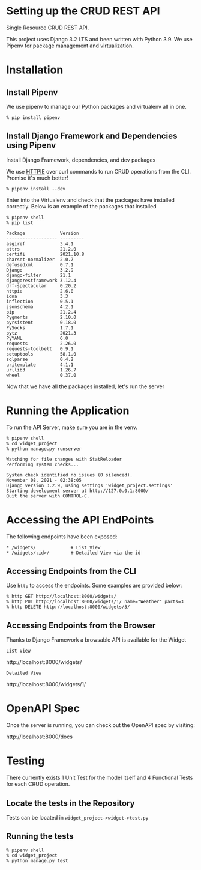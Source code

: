 # Setting up the CRUD REST API
Single Resource CRUD REST API. 

This project uses Django 3.2 LTS and been written with Python 3.9.
We use Pipenv for package management and virtualization.

# Installation
## Install Pipenv
We use pipenv to manage our Python packages and virtualenv all in one.

```shell
% pip install pipenv
```

## Install Django Framework and Dependencies using Pipenv
Install Django Framework, dependencies, and dev packages

We use [HTTPIE](https://httpie.io/) over curl commands to run CRUD operations from the CLI. Promise it's much better!

```shell
% pipenv install --dev
```

Enter into the Virtualenv and check that the packages have installed correctly. 
Below is an example of the packages that installed

```shell
% pipenv shell 
% pip list

Package             Version
------------------- ---------
asgiref             3.4.1
attrs               21.2.0
certifi             2021.10.8
charset-normalizer  2.0.7
defusedxml          0.7.1
Django              3.2.9
django-filter       21.1
djangorestframework 3.12.4
drf-spectacular     0.20.2
httpie              2.6.0
idna                3.3
inflection          0.5.1
jsonschema          4.2.1
pip                 21.2.4
Pygments            2.10.0
pyrsistent          0.18.0
PySocks             1.7.1
pytz                2021.3
PyYAML              6.0
requests            2.26.0
requests-toolbelt   0.9.1
setuptools          58.1.0
sqlparse            0.4.2
uritemplate         4.1.1
urllib3             1.26.7
wheel               0.37.0
```

Now that we have all the packages installed, let's run the server

# Running the Application

To run the API Server, make sure you are in the venv.

```shell
% pipenv shell
% cd widget_project
% python manage.py runserver

Watching for file changes with StatReloader
Performing system checks...

System check identified no issues (0 silenced).
November 08, 2021 - 02:38:05
Django version 3.2.9, using settings 'widget_project.settings'
Starting development server at http://127.0.0.1:8000/
Quit the server with CONTROL-C.
```

# Accessing the API EndPoints

The following endpoints have been exposed:

    * /widgets/             # List View
    * /widgets/:id>/        # Detailed View via the id

## Accessing Endpoints from the CLI

Use `http` to access the endpoints. Some examples are provided below:


```shell
% http GET http://localhost:8000/widgets/
% http PUT http://localhost:8000/widgets/1/ name="Weather" parts=3
% http DELETE http://localhost:8000/widgets/3/
```
## Accessing Endpoints from the Browser

Thanks to Django Framework a browsable API is available for the Widget

`List View`

http://localhost:8000/widgets/

`Detailed View`

http://localhost:8000/widgets/1/
# OpenAPI Spec

Once the server is running, you can check out the OpenAPI spec by visiting:

http://localhost:8000/docs

# Testing

There currently exists 1 Unit Test for the model itself and 4 Functional Tests for each CRUD operation. 

## Locate the tests in the Repository 
Tests can be located in `widget_project->widget->test.py`

## Running the tests

```shell
% pipenv shell
% cd widget_project
% python manage.py test
```

